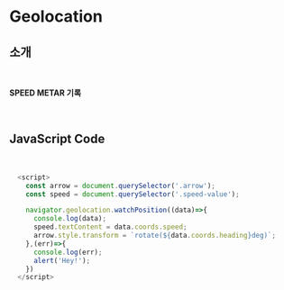 # Geolocation

## 소개

<br />

**SPEED METAR 기록**

<br />

## JavaScript Code

<br />

```js
  <script>
    const arrow = document.querySelector('.arrow');
    const speed = document.querySelector('.speed-value');

    navigator.geolocation.watchPosition((data)=>{
      console.log(data);
      speed.textContent = data.coords.speed;
      arrow.style.transform = `rotate(${data.coords.heading}deg)`;
    },(err)=>{
      console.log(err);
      alert('Hey!');
    })
  </script>
```
